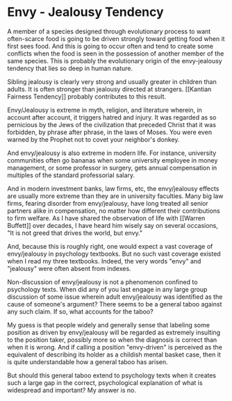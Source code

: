 # Envy - Jealousy Tendency

A member of a species designed through evolutionary process to want often-scarce food is going to be driven strongly toward getting food when it first sees food. And this is going to occur often and tend to create some conflicts when the food is seen in the possession of another member of the same species. This is probably the evolutionary origin of the envy-jealousy tendency that lies so deep in human nature.

Sibling jealousy is clearly very strong and usually greater in children than adults. It is often stronger than jealousy directed at strangers. [[Kantian Fairness Tendency]] probably contributes to this result.

Envy/Jealousy is extreme in myth, religion, and literature wherein, in account after account, it triggers hatred and injury. It was regarded as so pernicious by the Jews of the civilization that preceded Christ that it was forbidden, by phrase after phrase, in the laws of Moses. You were even warned by the Prophet not to covet your neighbor's donkey.

And envy/jealousy is also extreme in modern life. For instance, university communities often go bananas when some university employee in money management, or some professor in surgery, gets annual compensation in multiples of the standard professorial salary.

And in modern investment banks, law firms, etc, the envy/jealousy effects are usually more extreme than they are in university faculties. Many big law firms, fearing disorder from envy/jealousy, have long treated all senior partners alike in compensation, no matter how different their contributions to firm welfare. As I have shared the observation of life with [[Warren Buffett]] over decades, I have heard him wisely say on several occasions, "It is not greed that drives the world, but envy."

And, because this is roughly right, one would expect a vast coverage of envy/jealousy in psychology textbooks. But no such vast coverage existed when I read my three textbooks. Indeed, the very words "envy" and "jealousy" were often absent from indexes.

Non-discussion of envy/jealousy is not a phenomenon confined to psychology texts. When did any of you last engage in any large group discussion of some issue wherein adult envy/jealousy was identified as the cause of someone's argument? There seems to be a general taboo against any such claim. If so, what accounts for the taboo?

My guess is that people widely and generally sense that labeling some position as driven by envy/jealousy will be regarded as extremely insulting to the position taker, possibly more so when the diagnosis is correct than when it is wrong. And if calling a position "envy-driven" is perceived as the equivalent of describing its holder as a childish mental basket case, then it is quite understandable how a general taboo has arisen.

But should this general taboo extend to psychology texts when it creates such a large gap in the correct, psychological explanation of what is widespread and important? My answer is no.
